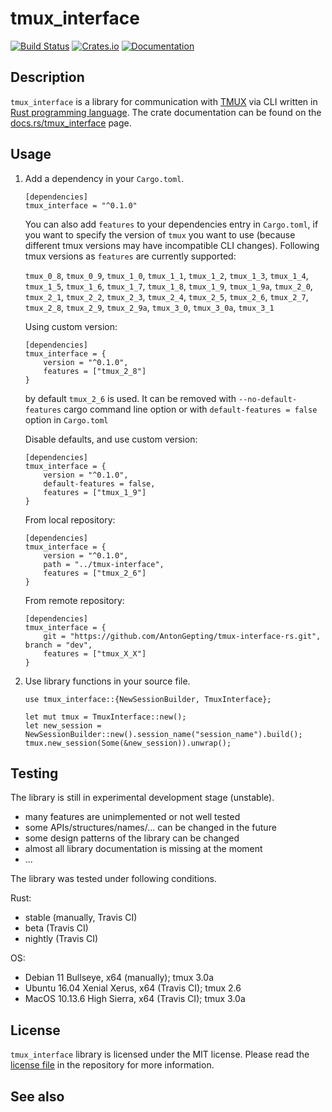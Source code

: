 # tmux_interface

[![Build Status](https://travis-ci.com/AntonGepting/tmux-interface-rs.svg?branch=master)](https://travis-ci.com/AntonGepting/tmux-interface-rs)
[![Crates.io](https://img.shields.io/crates/v/tmux_interface.svg)](https://crates.io/crates/tmux_interface)
[![Documentation](https://docs.rs/tmux_interface/badge.svg)](https://docs.rs/tmux_interface)


## Description

`tmux_interface` is a library for communication with
[TMUX](https://github.com/tmux/tmux) via CLI written in [Rust programming
language](https://www.rust-lang.org/). The crate documentation can be found on
the [docs.rs/tmux_interface](https://docs.rs/tmux_interface) page.


## Usage

1. Add a dependency in your `Cargo.toml`.

    ```
    [dependencies]
    tmux_interface = "^0.1.0"
    ```

    You can also add `features` to your dependencies entry in `Cargo.toml`, if
    you want to specify the version of `tmux` you want to use (because
    different tmux versions may have incompatible CLI changes). Following
    tmux versions as `features` are currently supported:

    `tmux_0_8`, `tmux_0_9`, `tmux_1_0`, `tmux_1_1`, `tmux_1_2`, `tmux_1_3`,
    `tmux_1_4`, `tmux_1_5`, `tmux_1_6`, `tmux_1_7`, `tmux_1_8`, `tmux_1_9`,
    `tmux_1_9a`, `tmux_2_0`, `tmux_2_1`, `tmux_2_2`, `tmux_2_3`, `tmux_2_4`,
    `tmux_2_5`, `tmux_2_6`, `tmux_2_7`, `tmux_2_8`, `tmux_2_9`, `tmux_2_9a`,
    `tmux_3_0`, `tmux_3_0a`, `tmux_3_1`

    Using custom version:
    ```
    [dependencies]
    tmux_interface = {
        version = "^0.1.0",
        features = ["tmux_2_8"]
    }
    ```

    by default `tmux_2_6` is used. It can be removed with
    `--no-default-features` cargo command line option or with `default-features
    = false` option in `Cargo.toml`

    Disable defaults, and use custom version:
    ```
    [dependencies]
    tmux_interface = {
        version = "^0.1.0",
        default-features = false,
        features = ["tmux_1_9"]
    }
    ```

    From local repository:
    ```
    [dependencies]
    tmux_interface = {
        version = "^0.1.0",
        path = "../tmux-interface",
        features = ["tmux_2_6"]
    }
    ```

    From remote repository:

    ```
    [dependencies]
    tmux_interface = {
        git = "https://github.com/AntonGepting/tmux-interface-rs.git", branch = "dev",
        features = ["tmux_X_X"]
    }
    ```

2. Use library functions in your source file.

    ```
    use tmux_interface::{NewSessionBuilder, TmuxInterface};

    let mut tmux = TmuxInterface::new();
    let new_session = NewSessionBuilder::new().session_name("session_name").build();
    tmux.new_session(Some(&new_session)).unwrap();
    ```

## Testing

The library is still in experimental development stage (unstable).
- many features are unimplemented or not well tested
- some APIs/structures/names/... can be changed in the future
- some design patterns of the library can be changed
- almost all library documentation is missing at the moment
- ...

The library was tested under following conditions.

Rust:
- stable (manually, Travis CI)
- beta (Travis CI)
- nightly (Travis CI)

OS:
- Debian 11 Bullseye, x64 (manually); tmux 3.0a
- Ubuntu 16.04 Xenial Xerus, x64 (Travis CI); tmux 2.6
- MacOS 10.13.6 High Sierra, x64 (Travis CI); tmux 3.0a


## License

`tmux_interface` library is licensed under the MIT license. Please read the
[license file](LICENSE.md) in the repository for more information.

## See also

<!--- [Rust programming language](https://www.rust-lang.org/)-->
<!--- [crates.io](https://www.crates.io/)-->
<!--- [docs.rs](https://www.docs.rs/)-->
<!--- [rust-clippy](https://github.com/rust-lang/rust-clippy)-->
<!--- [TMUX](https://github.com/tmux/tmux)-->
<!--- [TMUX man](http://man7.org/linux/man-pages/man1/tmux.1.html)-->
